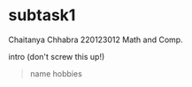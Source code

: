 # subtask1
Chaitanya Chhabra
220123012
Math and Comp.

intro (don't screw this up!)
> name
> hobbies

